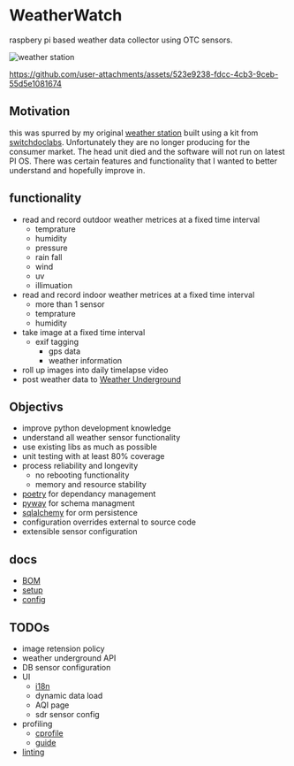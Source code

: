 # WeatherWatch
raspbery pi based weather data collector using OTC sensors.

![weather station](docs/img/station_full.jpg?raw=true)



https://github.com/user-attachments/assets/523e9238-fdcc-4cb3-9ceb-55d5e1081674



## Motivation
this was spurred by my original [weather station](https://github.com/tim-oe/SkyWeather2) built using a kit from [switchdoclabs](https://github.com/switchdoclabs/SDL_Pi_SkyWeather2). Unfortunately they are no longer producing for the consumer market. The head unit died and the software will not run on latest PI OS. There was certain features and functionality that I wanted to better understand and hopefully improve in.

## functionality
- read and record outdoor weather metrices at a fixed time interval
    - temprature
    - humidity
    - pressure
    - rain fall
    - wind
    - uv
    - illimuation 
- read and record indoor weather metrices at a fixed time interval
    - more than 1 sensor
    - temprature
    - humidity
- take image at a fixed time interval
    - exif tagging
        - gps data
        - weather information
- roll up images into daily timelapse video        
- post weather data to [Weather Underground](https://support.weather.com/s/article/PWS-Upload-Protocol?language=en_US)

## Objectivs
- improve python development knowledge
- understand all weather sensor functionality 
- use existing libs as much as possible
- unit testing with at least 80% coverage
- process reliability and longevity
    - no rebooting functionality
    - memory and resource stability
- [poetry](https://python-poetry.org/docs/) for dependancy management 
- [pyway](https://github.com/sergiosbx/pyway) for schema managment
- [sqlalchemy](https://docs.sqlalchemy.org/en/20/) for orm persistence
- configuration overrides external to source code
- extensible sensor configuration

## docs
- [BOM](/docs/BOM.md)
- [setup](/docs/SETUP.md)
- [config](/docs/CONFIG.md)

## TODOs
- image retension policy
- weather underground API
- DB sensor configuration    
- UI
    - [i18n](https://github.com/marcanuy/python-i18n-skel)
    - dynamic data load
    - AQI page
    - sdr sensor config
- profiling
    - [cprofile](https://docs.python.org/3/library/profile.html#module-cProfile)
    - [guide](https://www.turing.com/kb/python-code-with-cprofile)
- [linting](https://github.com/pylint-dev/pylint)
